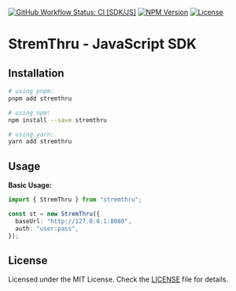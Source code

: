 [![GitHub Workflow Status: CI [SDK/JS]](https://img.shields.io/github/actions/workflow/status/SillyHippy/stremthru/ci-sdk-js.yml?branch=main&label=CI%20%5BSDK%2FJS%5D&style=for-the-badge)](https://github.com/SillyHippy/stremthru/actions/workflows/ci-sdk-js.yml)
[![NPM Version](https://img.shields.io/npm/v/stremthru?style=for-the-badge)](https://npmjs.com/package/stremthru)
[![License](https://img.shields.io/github/license/SillyHippy/stremthru?style=for-the-badge)](https://github.com/SillyHippy/stremthru/blob/main/sdk/js/LICENSE)

# StremThru - JavaScript SDK

## Installation

```sh
# using pnpm:
pnpm add stremthru

# using npm:
npm install --save stremthru

# using yarn:
yarn add stremthru
```

## Usage

**Basic Usage:**

```ts
import { StremThru } from "stremthru";

const st = new StremThru({
  baseUrl: "http://127.0.0.1:8080",
  auth: "user:pass",
});
```

## License

Licensed under the MIT License. Check the [LICENSE](./LICENSE) file for details.
